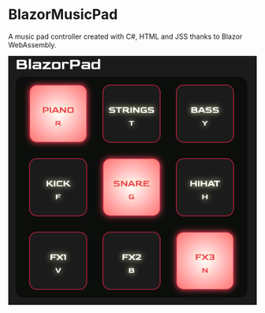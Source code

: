 # BlazorMusicPad
A music pad controller created with C#, HTML and JSS thanks to Blazor WebAssembly.

![alt text](https://github.com/estyval/BlazorMusicPad/blob/main/BlazorPad/screenshot.png)
